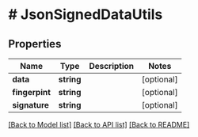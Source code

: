 # # JsonSignedDataUtils

## Properties

Name | Type | Description | Notes
------------ | ------------- | ------------- | -------------
**data** | **string** |  | [optional]
**fingerpint** | **string** |  | [optional]
**signature** | **string** |  | [optional]

[[Back to Model list]](../../README.md#models) [[Back to API list]](../../README.md#endpoints) [[Back to README]](../../README.md)
